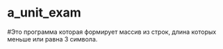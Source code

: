 # a_unit_exam
#Это программа которая формирует массив из строк, длина которых меньше или равна 3 символа.
